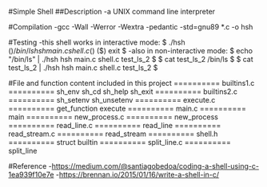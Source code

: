 #Simple Shell
##Description
    -a UNIX command line interpreter

#Compilation
    -gcc -Wall -Werror -Wextra -pedantic -std=gnu89 *.c -o hsh

#Testing
    -this shell works in interactive mode:
        $ ./hsh
        ($) /bin/ls
        hsh main.c shell.c
        ($)
        ($) exit
        $
    -also in non-interactive mode:
        $ echo "/bin/ls" | ./hsh
        hsh main.c shell.c test_ls_2
        $
        $ cat test_ls_2
        /bin/ls
        $
        $ cat test_ls_2 | ./hsh
        hsh main.c shell.c test_ls_2
        $

#File and function content included in this project
    ========== builtins1.c ==========
    sh_env
    sh_cd
    sh_help
    sh_exit
    ========== builtins2.c ==========
    sh_setenv
    sh_unsetenv
    ========== execute.c ==========
    get_function
    execute
    ========== main.c ==========
    main
    ========== new_process.c ==========
    new_process
    ========== read_line.c ==========
    read_line
    ========== read_stream.c ==========
    read_stream
    ========== shell.h ==========
    struct builtin
    ========== split_line.c ==========
    split_line

#Reference
    -https://medium.com/@santiagobedoa/coding-a-shell-using-c-1ea939f10e7e
    -https://brennan.io/2015/01/16/write-a-shell-in-c/
